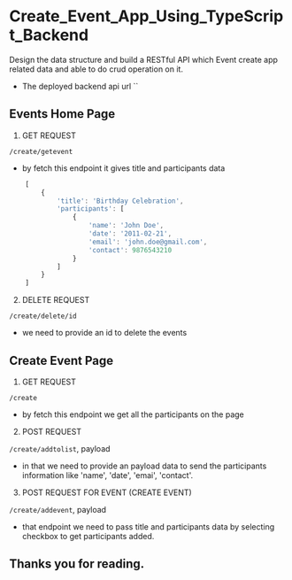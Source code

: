# Create_Event_App_Using_TypeScript_Backend


Design the data structure and build a RESTful API which Event create app related data and able to do crud operation on it.


* The deployed backend api url
``


## Events Home Page

1. GET REQUEST

`/create/getevent`

* by fetch this endpoint it gives title and participants data

```js
    [
        {
            'title': 'Birthday Celebration',
            'participants': [
                {
                    'name': 'John Doe',
                    'date': '2011-02-21',
                    'email': 'john.doe@gmail.com',
                    'contact': 9876543210
                }
            ]
        }
    ]
```

2. DELETE REQUEST

`/create/delete/id`

* we need to provide an id to delete the events




## Create Event Page

1. GET REQUEST

`/create`

* by fetch this endpoint we get all the participants on the page


2. POST REQUEST

`/create/addtolist`, payload

* in that we need to provide an payload data to send the participants information like 'name', 'date', 'emai', 'contact'.


3. POST REQUEST FOR EVENT (CREATE EVENT)

`/create/addevent`, payload

* that endpoint we need to pass title and participants data by selecting checkbox to get participants added.



## Thanks you for reading.